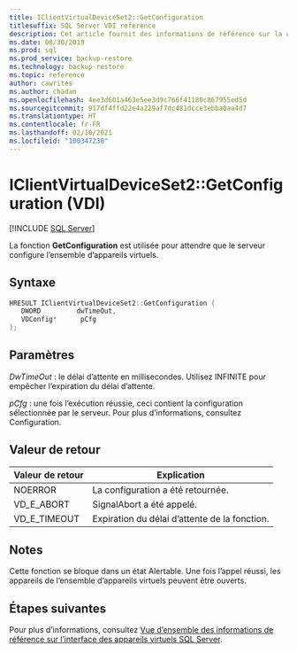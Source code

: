 ```yaml
---
title: IClientVirtualDeviceSet2::GetConfiguration
titlesuffix: SQL Server VDI reference
description: Cet article fournit des informations de référence sur la commande IClientVirtualDeviceSet2::GetConfiguration.
ms.date: 08/30/2019
ms.prod: sql
ms.prod_service: backup-restore
ms.technology: backup-restore
ms.topic: reference
author: cawrites
ms.author: chadam
ms.openlocfilehash: 4ee3d601a463e5ee3d9c766f41180c867955ed5d
ms.sourcegitcommit: 917df4ffd22e4a229af7dc481dcce3ebba0aa4d7
ms.translationtype: HT
ms.contentlocale: fr-FR
ms.lasthandoff: 02/10/2021
ms.locfileid: "100347230"
---
```

# <a name="iclientvirtualdeviceset2getconfiguration-vdi"></a>IClientVirtualDeviceSet2::GetConfiguration (VDI)

[!INCLUDE [SQL Server](../../../includes/applies-to-version/sqlserver.md)]

La fonction **GetConfiguration** est utilisée pour attendre que le serveur configure l’ensemble d’appareils virtuels.

## <a name="syntax"></a>Syntaxe

```c
HRESULT IClientVirtualDeviceSet2::GetConfiguration (
   DWORD         dwTimeOut,
   VDConfig*      pCfg
);
```

## <a name="parameters"></a>Paramètres

*DwTimeOut* : le délai d’attente en millisecondes. Utilisez INFINITE pour empêcher l’expiration du délai d’attente.

*pCfg* : une fois l’exécution réussie, ceci contient la configuration sélectionnée par le serveur. Pour plus d’informations, consultez Configuration.

## <a name="return-value"></a>Valeur de retour

|Valeur de retour | Explication |
|---|---|
| NOERROR | La configuration a été retournée. |
| VD_E_ABORT | SignalAbort a été appelé. |
| VD_E_TIMEOUT | Expiration du délai d’attente de la fonction. |

## <a name="remarks"></a>Notes

Cette fonction se bloque dans un état Alertable. Une fois l’appel réussi, les appareils de l’ensemble d’appareils virtuels peuvent être ouverts.

## <a name="next-steps"></a>Étapes suivantes

Pour plus d’informations, consultez [Vue d’ensemble des informations de référence sur l’interface des appareils virtuels SQL Server](reference-virtual-device-interface.md).
